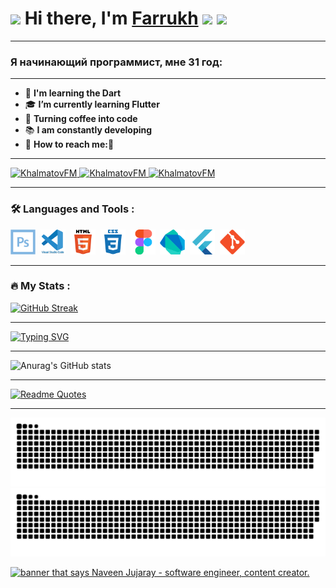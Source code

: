 <h1>
   <img src="https://media.giphy.com/media/MRHQcGpKOqJHhDD0R4/giphy.gif" width="100px"/>
  Hi there, I'm <a href="https://github.com/KHALMATOV-FARRUKH" >Farrukh</a>
  <img src="https://media.giphy.com/media/hvRJCLFzcasrR4ia7z/giphy.gif" width="50px"/>
  <img src="https://media.giphy.com/media/hUFZ3qsAOUS8kn8R9h/giphy.gif" width="130px"/>
</h1>

___

<h3 align="left">Я начинающий программист, мне 31 год:</h3>

___

- :dart: __I'm learning the Dart__
- :mortar_board: **I’m currently learning Flutter**
- :crystal_ball: **Turning coffee into code**
- :books: **I am constantly developing**
- :speech_balloon: **How to reach me:**:small_red_triangle_down:

___

 <a href="https://t.me/KhalmatovFM"> 
  <img src="https://img.shields.io/badge/Telegram-DCDCDC?style=for-the-badge&logo=Telegram&logoColor=white" alt="KhalmatovFM"> </a>

<a href="https://www.instagram.com/khalmatov.farrukh/"> 
 <img src="https://img.shields.io/badge/WhatsApp-DCDCDC?style=for-the-badge&logo=WhatsApp&logoColor=green" alt="KhalmatovFM"> </a>

<a href="https://www.instagram.com/khalmatov.farrukh/"> 
 <img src="https://img.shields.io/badge/Instagram-DCDCDC?style=for-the-badge&logo=Instagram&logoColor=pink" alt="KhalmatovFM"> </a>
 
___


### :hammer_and_wrench: Languages and Tools :
<div> 
  <img src="https://github.com/devicons/devicon/blob/master/icons/photoshop/photoshop-line.svg" title="Photoshop" **alt="Photoshop" width="40" height="40"/>&nbsp;
  <img src="https://github.com/devicons/devicon/blob/master/icons/vscode/vscode-original-wordmark.svg" title="VScode" **alt="VScode" width="40" height="40"/>&nbsp;
  <img src="https://github.com/devicons/devicon/blob/master/icons/html5/html5-original-wordmark.svg"  title="HTML5" **alt="HTML5" width="40" height="40"/>&nbsp;
  <img src="https://github.com/devicons/devicon/blob/master/icons/css3/css3-plain-wordmark.svg"  title="CSS3" alt="CSS" width="40" height="40"/>&nbsp;
  <img src="https://github.com/devicons/devicon/blob/master/icons/figma/figma-original.svg"  title="Figma" alt="Figma" width="40" height="40"/>&nbsp;
  <img src="https://github.com/devicons/devicon/blob/master/icons/dart/dart-original.svg" title="Dart" **alt="Dart" width="40" height="40"/>&nbsp;
  <img src="https://github.com/devicons/devicon/blob/master/icons/flutter/flutter-original.svg" title="Flutter" **alt="Flutter" width="40" height="40"/>&nbsp;
  <img src="https://github.com/devicons/devicon/blob/master/icons/git/git-original.svg" title="Git" **alt="Git" width="40" height="40"/>&nbsp;
</div>

___

### :fire: My Stats :
[![GitHub Streak](http://github-readme-streak-stats.herokuapp.com?user=KHALMATOV-FARRUKH&theme=github-dark-blue&hide_border=true&date_format=n%2Fj%5B%2FY%5D)](https://git.io/streak-stats)
</div>

___



<a href="https://git.io/typing-svg"><img src="https://readme-typing-svg.herokuapp.com?font=Fira+Code&duration=4999&pause=1500&center=%D0%B2%D0%B5%D1%80%D0%BD%D0%BE&vCenter=%D0%B2%D0%B5%D1%80%D0%BD%D0%BE&width=530&lines=The+programmer+is+fed+by+the+hands...and++%E2%98%95" alt="Typing SVG" /></a>

___


![Anurag's GitHub stats](https://github-readme-stats.vercel.app/api?username=KHALMATOV-FARRUKH&show_icons=true&theme=algolia)

___

[![Readme Quotes](https://quotes-github-readme.vercel.app/api?myquote=Time+does+not+like+when+his+waste&author=Henry+Ford&type=horizontal&theme=dark)](https://github.com/piyushsuthar/github-readme-quotes)

___

<a target="_blank" rel="noopener noreferrer nofollow" href="https://raw.githubusercontent.com/teuchezh/teuchezh/output/github-contribution-grid-snake-dark.svg#gh-dark-mode-only"><img src="https://raw.githubusercontent.com/teuchezh/teuchezh/output/github-contribution-grid-snake-dark.svg#gh-dark-mode-only" alt="вклад github сетка змеиная анимация" style="max-width: 100%;"></a>
<a target="_blank" rel="noopener noreferrer nofollow" href="https://raw.githubusercontent.com/teuchezh/teuchezh/output/github-contribution-grid-snake.svg#gh-light-mode-only"><img src="https://raw.githubusercontent.com/teuchezh/teuchezh/output/github-contribution-grid-snake.svg#gh-light-mode-only" alt="вклад github сетка змеиная анимация" style="max-width: 100%;"></a>


<p dir="auto"><a target="_blank" rel="noopener noreferrer" href="https://github.com/naveenjujaray/naveenjujaray/blob/master/cropped.png?raw=true"><img src="https://github.com/naveenjujaray/naveenjujaray/raw/master/cropped.png?raw=true" alt="banner that says Naveen Jujaray - software engineer, content creator." style="max-width: 100%;"></a></p>
